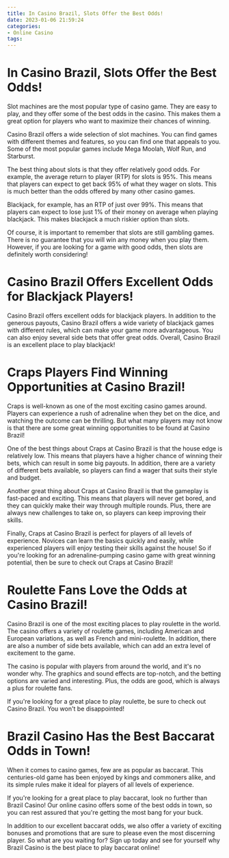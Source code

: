 ```yaml
---
title: In Casino Brazil, Slots Offer the Best Odds!
date: 2023-01-06 21:59:24
categories:
- Online Casino
tags:
---
```



#  In Casino Brazil, Slots Offer the Best Odds!

Slot machines are the most popular type of casino game. They are easy to play, and they offer some of the best odds in the casino. This makes them a great option for players who want to maximize their chances of winning.

Casino Brazil offers a wide selection of slot machines. You can find games with different themes and features, so you can find one that appeals to you. Some of the most popular games include Mega Moolah, Wolf Run, and Starburst.

The best thing about slots is that they offer relatively good odds. For example, the average return to player (RTP) for slots is 95%. This means that players can expect to get back 95% of what they wager on slots. This is much better than the odds offered by many other casino games.

Blackjack, for example, has an RTP of just over 99%. This means that players can expect to lose just 1% of their money on average when playing blackjack. This makes blackjack a much riskier option than slots.

Of course, it is important to remember that slots are still gambling games. There is no guarantee that you will win any money when you play them. However, if you are looking for a game with good odds, then slots are definitely worth considering!

#  Casino Brazil Offers Excellent Odds for Blackjack Players!

Casino Brazil offers excellent odds for blackjack players. In addition to the generous payouts, Casino Brazil offers a wide variety of blackjack games with different rules, which can make your game more advantageous. You can also enjoy several side bets that offer great odds. Overall, Casino Brazil is an excellent place to play blackjack!

#  Craps Players Find Winning Opportunities at Casino Brazil!

Craps is well-known as one of the most exciting casino games around. Players can experience a rush of adrenaline when they bet on the dice, and watching the outcome can be thrilling. But what many players may not know is that there are some great winning opportunities to be found at Casino Brazil!

One of the best things about Craps at Casino Brazil is that the house edge is relatively low. This means that players have a higher chance of winning their bets, which can result in some big payouts. In addition, there are a variety of different bets available, so players can find a wager that suits their style and budget.

Another great thing about Craps at Casino Brazil is that the gameplay is fast-paced and exciting. This means that players will never get bored, and they can quickly make their way through multiple rounds. Plus, there are always new challenges to take on, so players can keep improving their skills.

Finally, Craps at Casino Brazil is perfect for players of all levels of experience. Novices can learn the basics quickly and easily, while experienced players will enjoy testing their skills against the house! So if you're looking for an adrenaline-pumping casino game with great winning potential, then be sure to check out Craps at Casino Brazil!

#  Roulette Fans Love the Odds at Casino Brazil!

Casino Brazil is one of the most exciting places to play roulette in the world. The casino offers a variety of roulette games, including American and European variations, as well as French and mini-roulette. In addition, there are also a number of side bets available, which can add an extra level of excitement to the game.

The casino is popular with players from around the world, and it's no wonder why. The graphics and sound effects are top-notch, and the betting options are varied and interesting. Plus, the odds are good, which is always a plus for roulette fans.

If you're looking for a great place to play roulette, be sure to check out Casino Brazil. You won't be disappointed!

#  Brazil Casino Has the Best Baccarat Odds in Town!

When it comes to casino games, few are as popular as baccarat. This centuries-old game has been enjoyed by kings and commoners alike, and its simple rules make it ideal for players of all levels of experience.

If you're looking for a great place to play baccarat, look no further than Brazil Casino! Our online casino offers some of the best odds in town, so you can rest assured that you're getting the most bang for your buck.

In addition to our excellent baccarat odds, we also offer a variety of exciting bonuses and promotions that are sure to please even the most discerning player. So what are you waiting for? Sign up today and see for yourself why Brazil Casino is the best place to play baccarat online!